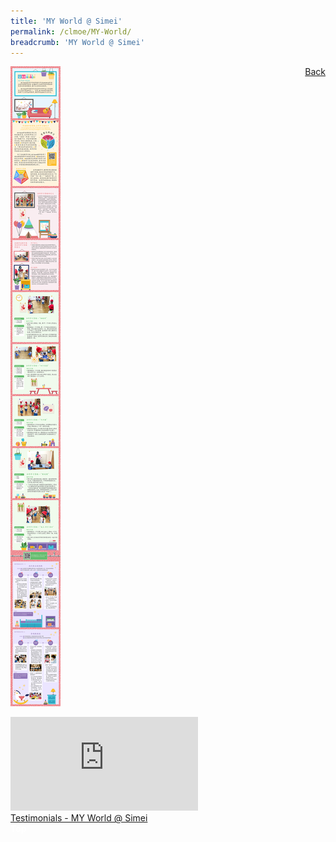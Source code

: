 ```yaml
---
title: 'MY World @ Simei'
permalink: /clmoe/MY-World/
breadcrumb: 'MY World @ Simei'
---
```

<a href="/gallery/华文学习展示区-chinese-exhibitions-c/preschool/" style="float:right;">Back</a>
 <img src="/images/CL-MYWorld-Poster.jpg"><br/>
<div class="video-container">
  <iframe src="https://www.youtube.com/embed/trOIWx4zdCY" frameborder="0" allow="accelerometer; autoplay; encrypted-media; gyroscope; picture-in-picture" allowfullscreen></iframe></div>
<a href="/clmoe/Testimonials - MY World @ Simei.pdf" download>Testimonials - MY World @ Simei</a>

<div class="btntop"><a href="#top" style="text-decoration:none;"><span style="color:white"><b>Top</b></span></a></div>
